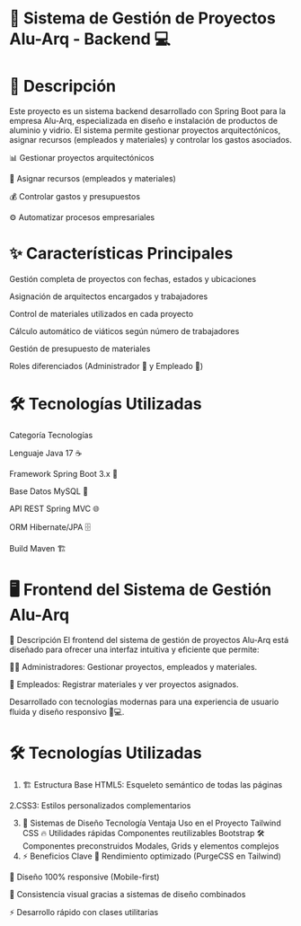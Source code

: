 # 🏢 Sistema de Gestión de Proyectos Alu-Arq - Backend 💻

# 📝 Descripción
Este proyecto es un sistema backend desarrollado con Spring Boot para la empresa Alu-Arq, especializada en diseño e instalación de productos de aluminio y vidrio. El sistema permite gestionar proyectos arquitectónicos, asignar recursos (empleados y materiales) y controlar los gastos asociados.

📊 Gestionar proyectos arquitectónicos

👷 Asignar recursos (empleados y materiales)

💰 Controlar gastos y presupuestos

⚙️ Automatizar procesos empresariales

# ✨ Características Principales
Gestión completa de proyectos con fechas, estados y ubicaciones

Asignación de arquitectos encargados y trabajadores

Control de materiales utilizados en cada proyecto

Cálculo automático de viáticos según número de trabajadores

Gestión de presupuesto de materiales

Roles diferenciados (Administrador 👑 y Empleado 👷)

# 🛠️ Tecnologías Utilizadas
Categoría	Tecnologías

Lenguaje	Java 17 ☕

Framework	Spring Boot 3.x 🌱

Base Datos	MySQL 🐬

API REST	Spring MVC 🌐

ORM	Hibernate/JPA 🗄️

Build	Maven 🏗️

# 🖥️ Frontend del Sistema de Gestión Alu-Arq
📌 Descripción
El frontend del sistema de gestión de proyectos Alu-Arq está diseñado para ofrecer una interfaz intuitiva y eficiente que permite:

👨‍💼 Administradores: Gestionar proyectos, empleados y materiales.

👷 Empleados: Registrar materiales y ver proyectos asignados.

Desarrollado con tecnologías modernas para una experiencia de usuario fluida y diseño responsivo 📱💻.

# 🛠️ Tecnologías Utilizadas
1. 🏗️ Estructura Base
HTML5: Esqueleto semántico de todas las páginas

2.CSS3: Estilos personalizados complementarios

3. 🎨 Sistemas de Diseño
Tecnología	Ventaja	Uso en el Proyecto
Tailwind CSS	🔥 Utilidades rápidas	Componentes reutilizables
Bootstrap	🛠️ Componentes preconstruidos	Modales, Grids y elementos complejos
4. ⚡ Beneficios Clave
🚀 Rendimiento optimizado (PurgeCSS en Tailwind)

📱 Diseño 100% responsive (Mobile-first)

🎨 Consistencia visual gracias a sistemas de diseño combinados

⚡ Desarrollo rápido con clases utilitarias
